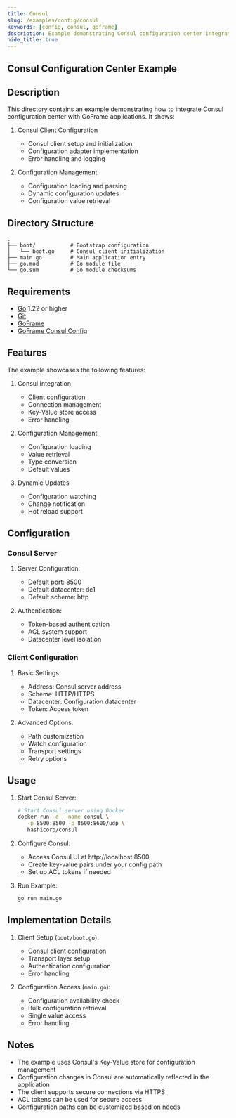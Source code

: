 ```yaml
---
title: Consul
slug: /examples/config/consul
keywords: [config, consul, goframe]
description: Example demonstrating Consul configuration center integration with GoFrame
hide_title: true
---
```


## Consul Configuration Center Example

## Description

This directory contains an example demonstrating how to integrate Consul configuration center with GoFrame applications. It shows:

1. Consul Client Configuration
   - Consul client setup and initialization
   - Configuration adapter implementation
   - Error handling and logging

2. Configuration Management
   - Configuration loading and parsing
   - Dynamic configuration updates
   - Configuration value retrieval

## Directory Structure

```
.
├── boot/           # Bootstrap configuration
│   └── boot.go     # Consul client initialization
├── main.go         # Main application entry
├── go.mod          # Go module file
└── go.sum          # Go module checksums
```

## Requirements

- [Go](https://golang.org/dl/) 1.22 or higher
- [Git](https://git-scm.com/downloads)
- [GoFrame](https://goframe.org)
- [GoFrame Consul Config](https://github.com/gogf/gf/tree/master/contrib/config/consul)

## Features

The example showcases the following features:

1. Consul Integration
   - Client configuration
   - Connection management
   - Key-Value store access
   - Error handling

2. Configuration Management
   - Configuration loading
   - Value retrieval
   - Type conversion
   - Default values

3. Dynamic Updates
   - Configuration watching
   - Change notification
   - Hot reload support

## Configuration

### Consul Server
1. Server Configuration:
   - Default port: 8500
   - Default datacenter: dc1
   - Default scheme: http

2. Authentication:
   - Token-based authentication
   - ACL system support
   - Datacenter level isolation

### Client Configuration
1. Basic Settings:
   - Address: Consul server address
   - Scheme: HTTP/HTTPS
   - Datacenter: Configuration datacenter
   - Token: Access token

2. Advanced Options:
   - Path customization
   - Watch configuration
   - Transport settings
   - Retry options

## Usage

1. Start Consul Server:
   ```bash
   # Start Consul server using Docker
   docker run -d --name consul \
      -p 8500:8500 -p 8600:8600/udp \
      hashicorp/consul
   ```

2. Configure Consul:
   - Access Consul UI at http://localhost:8500
   - Create key-value pairs under your config path
   - Set up ACL tokens if needed

3. Run Example:
   ```bash
   go run main.go
   ```

## Implementation Details

1. Client Setup (`boot/boot.go`):
   - Consul client configuration
   - Transport layer setup
   - Authentication configuration
   - Error handling

2. Configuration Access (`main.go`):
   - Configuration availability check
   - Bulk configuration retrieval
   - Single value access
   - Error handling

## Notes

- The example uses Consul's Key-Value store for configuration management
- Configuration changes in Consul are automatically reflected in the application
- The client supports secure connections via HTTPS
- ACL tokens can be used for secure access
- Configuration paths can be customized based on needs
